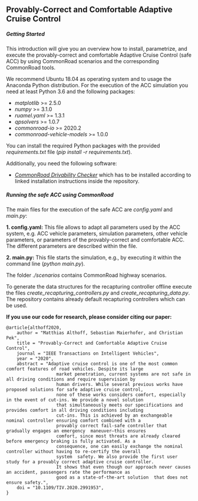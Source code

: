 ## Provably-Correct and Comfortable Adaptive Cruise Control

##### Getting Started
This introduction will give you an overview how to install, parametrize, 
and execute the provably-correct and comfortable Adaptive Cruise Control (safe ACC) by using CommonRoad scenarios 
and the corresponding CommonRoad tools. 

We recommend Ubuntu 18.04 as operating system and to usage the Anaconda Python distribution. 
For the execution of the ACC simulation you need at least Python 3.6 
and the following packages:
* *matplotlib* >= 2.5.0
* *numpy* >= 3.1.0
* *ruamel.yaml* >= 1.3.1
* *qpsolvers* >= 1.0.7
* *commonroad-io* >= 2020.2
* *commonroad-vehicle-models* >= 1.0.0

You can install the required Python packages with the provided 
*requirements.txt* file (*pip install -r requirements.txt*). 

Additionally, you need the following software:
* *[CommonRoad Drivability Checker](https://gitlab.lrz.de/tum-cps/commonroad-drivability-checker)* 
which has to be installed according to linked installation instructions inside the repository.

##### Running the safe ACC using CommonRoad
The main files for the execution of the safe ACC are *config.yaml* and *main.py*:

**1. config.yaml:** This file allows to adapt all parameters used by 
the ACC system, e.g. ACC vehicle parameters, simulation parameters, other vehicle parameters, 
or parameters of the provably-correct and comfortable ACC. 
The different parameters are described within the file.

**2. main.py:**  This file starts the simulation, e.g., by executing it within the command line (*python main.py*).

The folder *./scenarios* contains CommonRoad highway scenarios. 

To generate the data structures for the recapturing controller offline execute the files 
*create_recapturing_controllers.py* and *create_recapturing_data.py*. 
The repository contains already default recapturing controllers which can be used.

**If you use our code for research, please consider citing our paper:**
```
@article{althoff2020,
	author = "Matthias Althoff, Sebastian Maierhofer, and Christian Pek",
	title = "Provably-Correct and Comfortable Adaptive Cruise Control",
	journal = "IEEE Transactions on Intelligent Vehicles",
	year = "2020",
	abstract = "Adaptive cruise control is one of the most common comfort features of road vehicles. Despite its large 
                   market penetration, current systems are not safe in all driving conditions and require supervision by 
                   human drivers. While several previous works have proposed solutions for safe adaptive cruise control, 
                   none of these works considers comfort, especially in the event of cut-ins. We provide a novel solution 
                   that simultaneously meets our specifications and provides comfort in all driving conditions including 
                   cut-ins. This is achieved by an exchangeable nominal controller ensuring comfort combined with a 
                   provably correct fail-safe controller that gradually engages an emergency  maneuver—this ensures 
                   comfort, since most threats are already cleared before emergency braking is fully activated. As a 
                   consequence, one can easily exchange the nominal controller without having to re-certify the overall 
                   system  safety. We also provide the first user study for a provably correct adaptive cruise controller. 
                   It shows that even though our approach never causes an accident, passengers rate the performance as 
                   good as a state-of-the-art solution  that does not ensure safety.",
	doi = "10.1109/TIV.2020.2991953",
}
```